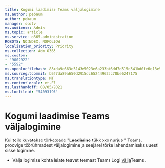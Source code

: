 ```yaml
---
title: Kogumi laadimise Teams väljalogimine
ms.author: pebaum
author: pebaum
manager: scotv
ms.audience: Admin
ms.topic: article
ms.service: o365-administration
ROBOTS: NOINDEX, NOFOLLOW
localization_priority: Priority
ms.collection: Adm_O365
ms.custom:
- "9002922"
- "5592"
ms.openlocfilehash: 83cda9e663e5143e5023e6a233bf6dd7d515d541bd0fe6e13e50b61c26066416
ms.sourcegitcommit: b5f7da89a650d2915dc652449623c78be6247175
ms.translationtype: MT
ms.contentlocale: et-EE
ms.lasthandoff: 08/05/2021
ms.locfileid: "54093198"
---
```

# <a name="sign-out-of-teams-to-resolve-loading-chunk-error"></a>Kogumi laadimise Teams väljalogimine

Kui teile kuvatakse tõrketeade "**Laadimine** tükk xxx nurjus " Teams, proovige töörühmadest väljalogimine ja seejärel tõrke lahendamiseks uuesti sisse logimine.

- Välja logimise kohta leiate teavet teemast Teams Logi [välja](https://support.microsoft.com/en-ie/office/sign-out-of-teams-a6d76e69-e1dd-4bc4-8e5f-04ba48384487)Teams .

